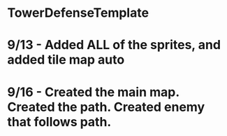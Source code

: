# TowerDefenseTemplate
# 9/13 - Added ALL of the sprites, and added tile map auto
# 9/16 - Created the main map. Created the path. Created enemy that follows path.
